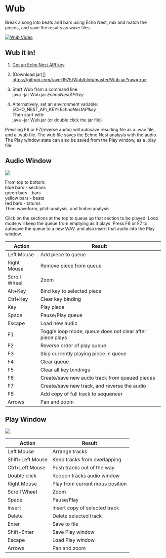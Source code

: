 Wub
==============
Break a song into beats and bars using Echo Nest, mix and match the pieces, and save the results as wave files.

[![Wub Video](http://img.youtube.com/vi/ZnIUgSVO0Cs/0.jpg)](http://www.youtube.com/watch?v=ZnIUgSVO0Cs)


Wub it in!
----
1. [Get an Echo Nest API key](https://developer.echonest.com/account/register)

2. (Download jar)[]
https://github.com/raver1975/Wub/blob/master/Wub.jar?raw=true

3. Start Wub from a command line:<br>
java -jar Wub.jar *EchnoNestAPIkey*

3. Alternatively, set an environment variable: ECHO_NEST_API_KEY=*EchnoNestAPIkey*<br>
Then start with:<br>
java -jar Wub.jar (or double click the jar file)

Pressing F6 or F7(reverse audio) will autosave resulting file as a .wav file, and a .wub file. The wub file saves the Echno Nest analysis with the audio. The Play window state can also be saved from the Play window, as a .play file.

Audio Window
----
![](https://cloud.githubusercontent.com/assets/385280/5041990/d08c4182-6b92-11e4-975e-d96523ddd970.png)

From top to bottom:<br>
blue bars   - sections<br>
green bars  - bars<br>
yellow bars - beats<br>
red bars    - tatums<br>
Then waveform, pitch analysis, and timbre analysis<br>

Click on the sections at the top to queue up that section to be played. Loop mode will keep the queue from emptying as it plays. Press F6 or F7 to autosave the queue to a new WAV, and also insert that audio into the Play window.

Action			|Result
----------------|-----------------------------------------
Left Mouse		|Add piece to queue
Right Mouse		|Remove piece from queue
Scroll Wheel	|Zoom
Alt+Key			|Bind key to selected piece
Ctrl+Key		|Clear key binding
Key				|Play piece
Space			|Pause/Play queue
Escape 			|Load new audio
F1				|Toggle loop mode, queue does not clear after piece plays
F2         		|Reverse order of play queue
F3				|Skip currently playing piece in queue
F4				|Clear queue
F5              |Clear all key bindings
F6              |Create/save new audio track from queued pieces
F7				|Create/save new track, and reverse the audio
F8				|Add copy of full track to sequencer
Arrows			|Pan and zoom

Play Window
----
![](https://cloud.githubusercontent.com/assets/385280/5042056/4338c13c-6b94-11e4-866d-cba77885aef5.png)

Action			|Result
----------------|-----------------------------------------
Left Mouse 		|Arrange tracks
Shift+Left Mouse|Keep tracks from overlapping
Ctrl+Left Mouse |Push tracks out of the way
Double click	|Reopen tracks audio window
Right Mouse		|Play from current mous position
Scroll Wheel	|Zoom
Space			|Pause/Play
Insert			|Insert copy of selected track
Delete			|Delete selected track
Enter			|Save to file
Shift-Enter		|Save Play window
Escape			|Load Play window
Arrows			|Pan and zoom